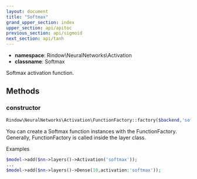 ```yaml
---
layout: document
title: "Softmax"
grand_upper_section: index
upper_section: api/apitoc
previous_section: api/sigmoid
next_section: api/tanh
---
```


- **namespace**: Rindow\NeuralNetworks\Activation
- **classname**: Softmax

Softmax activation function.

Methods
-------

### constructor
```php
Rindow\NeuralNetworks\Activation\FunctionFactory::factory($backend,'softmax');
```
You can create a Softmax function instances with the FunctionFactory.
Generally, FunctionFactory is called inside the layer class.

Examples

```php
$model->add($nn->layers()->Activation('softmax'));
...
$model->add($nn->layers()->Dense(10,activation:'softmax'));
```
